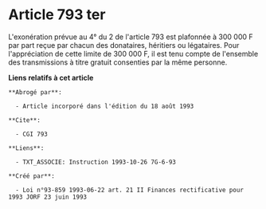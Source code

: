 # Article 793 ter

L'exonération prévue au 4° du 2 de l'article 793 est plafonnée à 300 000 F par part reçue par chacun des donataires,
héritiers ou légataires. Pour l'appréciation de cette limite de 300 000 F, il est tenu compte de l'ensemble des transmissions
à titre gratuit consenties par la même personne.

**Liens relatifs à cet article**

	**Abrogé par**:

	  - Article incorporé dans l'édition du 18 août 1993

	**Cite**:

	  - CGI 793

	**Liens**:

	  - TXT_ASSOCIE: Instruction 1993-10-26 7G-6-93

	**Créé par**:

	  - Loi n°93-859 1993-06-22 art. 21 II Finances rectificative pour 1993 JORF 23 juin 1993
